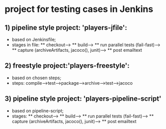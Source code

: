 # project for testing cases in Jenkins

## 1) pipeline style project: 'players-jfile':
* based on Jenkinsfile;
* stages in file:
** checkout-->
** build-->
** run parallel tests (fail-fast)-->
** capture (archiveArtifacts, jacoco(), junit)-->
** post emailtext

## 2) freestyle project:'players-freestyle': 
* based on chosen steps;
* steps: compile-->test-->package-->archive-->test-->jacoco

## 3) pipeline style project: 'players-pipeline-script'
* based on pipeline-script;
* stages:
** checkout-->
** build-->
** run parallel tests (fail-fast)-->
** capture (archiveArtifacts, jacoco(), junit)-->
** post emailtext